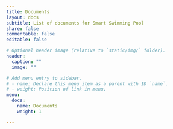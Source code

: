 ```yaml
---
title: Documents
layout: docs
subtitle: List of documents for Smart Swimming Pool
share: false
commentable: false
editable: false

# Optional header image (relative to `static/img/` folder).
header:
  caption: ""
  image: ""

# Add menu entry to sidebar.
# - name: Declare this menu item as a parent with ID `name`.
# - weight: Position of link in menu.
menu:
  docs:
    name: Documents
    weight: 1

---
```

